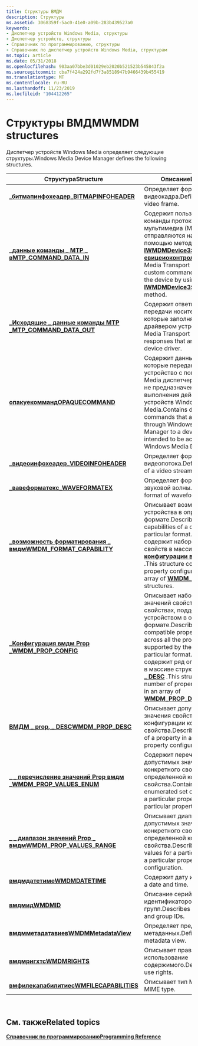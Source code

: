 ```yaml
---
title: Структуры ВМДМ
description: Структуры
ms.assetid: 3068359f-5ac0-41e0-a09b-283b439527a0
keywords:
- Диспетчер устройств Windows Media, структуры
- Диспетчер устройств, структуры
- Справочник по программированию, структуры
- Справочник по диспетчер устройств Windows Media, структурам
ms.topic: article
ms.date: 05/31/2018
ms.openlocfilehash: 903aa07bbe3d01029eb2020b521523b545843f2a
ms.sourcegitcommit: cba7f424a292fd7f3a8518947b9466439b455419
ms.translationtype: MT
ms.contentlocale: ru-RU
ms.lasthandoff: 11/23/2019
ms.locfileid: "104412265"
---
```

# <a name="wmdm-structures"></a><span data-ttu-id="bca5d-107">Структуры ВМДМ</span><span class="sxs-lookup"><span data-stu-id="bca5d-107">WMDM structures</span></span>

<span data-ttu-id="bca5d-108">Диспетчер устройств Windows Media определяет следующие структуры.</span><span class="sxs-lookup"><span data-stu-id="bca5d-108">Windows Media Device Manager defines the following structures.</span></span>



| <span data-ttu-id="bca5d-109">Структура</span><span class="sxs-lookup"><span data-stu-id="bca5d-109">Structure</span></span>                                                   | <span data-ttu-id="bca5d-110">Описание</span><span class="sxs-lookup"><span data-stu-id="bca5d-110">Description</span></span>                                                                                                                                                                                                                                              |
|-------------------------------------------------------------|----------------------------------------------------------------------------------------------------------------------------------------------------------------------------------------------------------------------------------------------------------|
| [<span data-ttu-id="bca5d-111">**\_битмапинфохеадер**</span><span class="sxs-lookup"><span data-stu-id="bca5d-111">**\_BITMAPINFOHEADER**</span></span>](-bitmapinfoheader.md)             | <span data-ttu-id="bca5d-112">Определяет формат видеокадра.</span><span class="sxs-lookup"><span data-stu-id="bca5d-112">Defines the format of video frame.</span></span>                                                                                                                                                                                                                       |
| [<span data-ttu-id="bca5d-113">**\_данные команды \_ MTP \_ в**</span><span class="sxs-lookup"><span data-stu-id="bca5d-113">**MTP\_COMMAND\_DATA\_IN**</span></span>](/windows/desktop/api/MtpExt/ns-mtpext-mtp_command_data_in)       | <span data-ttu-id="bca5d-114">Содержит пользовательские команды протокола передачи мультимедиа (MTP), которые отправляются на устройство с помощью метода [**IWMDMDevice3::D евицеиоконтрол**](/windows/desktop/api/mswmdm/nf-mswmdm-iwmdmdevice3-deviceiocontrol) .</span><span class="sxs-lookup"><span data-stu-id="bca5d-114">Contains Media Transport Protocol (MTP) custom commands that are sent to the device by using the [**IWMDMDevice3::DeviceIoControl**](/windows/desktop/api/mswmdm/nf-mswmdm-iwmdmdevice3-deviceiocontrol) method.</span></span>                                                                           |
| [<span data-ttu-id="bca5d-115">**\_Исходящие \_ данные команды MTP \_**</span><span class="sxs-lookup"><span data-stu-id="bca5d-115">**MTP\_COMMAND\_DATA\_OUT**</span></span>](/windows/desktop/api/MtpExt/ns-mtpext-mtp_command_data_out)     | <span data-ttu-id="bca5d-116">Содержит ответы протокола передачи носителей (MTP), которые заполняются драйвером устройства.</span><span class="sxs-lookup"><span data-stu-id="bca5d-116">Contains Media Transport Protocol (MTP) responses that are filled by the device driver.</span></span>                                                                                                                                                                  |
| [<span data-ttu-id="bca5d-117">**опакуекомманд**</span><span class="sxs-lookup"><span data-stu-id="bca5d-117">**OPAQUECOMMAND**</span></span>](opaquecommand.md)                      | <span data-ttu-id="bca5d-118">Содержит данные для команд, которые передаются на устройство с помощью Windows Media диспетчер устройств, но не предназначены для выполнения действий диспетчер устройств Windows Media.</span><span class="sxs-lookup"><span data-stu-id="bca5d-118">Contains data for commands that are passed through Windows Media Device Manager to a device but are not intended to be acted upon by Windows Media Device Manager.</span></span>                                                                                       |
| [<span data-ttu-id="bca5d-119">**\_видеоинфохеадер**</span><span class="sxs-lookup"><span data-stu-id="bca5d-119">**\_VIDEOINFOHEADER**</span></span>](-videoinfoheader.md)               | <span data-ttu-id="bca5d-120">Определяет формат видеопотока.</span><span class="sxs-lookup"><span data-stu-id="bca5d-120">Defines the format of a video stream.</span></span>                                                                                                                                                                                                                    |
| [<span data-ttu-id="bca5d-121">**\_вавеформатекс**</span><span class="sxs-lookup"><span data-stu-id="bca5d-121">**\_WAVEFORMATEX**</span></span>](-waveformatex.md)                     | <span data-ttu-id="bca5d-122">Определяет формат данных звуковой волны.</span><span class="sxs-lookup"><span data-stu-id="bca5d-122">Defines the format of waveform-audio data.</span></span>                                                                                                                                                                                                               |
| [<span data-ttu-id="bca5d-123">**\_возможность форматирования \_ вмдм**</span><span class="sxs-lookup"><span data-stu-id="bca5d-123">**WMDM\_FORMAT\_CAPABILITY**</span></span>](wmdm-format-capability.md)  | <span data-ttu-id="bca5d-124">Описывает возможности устройства в определенном формате.</span><span class="sxs-lookup"><span data-stu-id="bca5d-124">Describes the capabilities of a device for a particular format.</span></span> <span data-ttu-id="bca5d-125">Эта структура содержит набор конфигураций свойств в массиве структур [**конфигурации вмдм \_ prop \_**](wmdm-prop-config.md) .</span><span class="sxs-lookup"><span data-stu-id="bca5d-125">This structure contains a set of property configurations in an array of [**WMDM\_PROP\_CONFIG**](wmdm-prop-config.md) structures.</span></span>                                                       |
| [<span data-ttu-id="bca5d-126">**\_Конфигурация вмдм Prop \_**</span><span class="sxs-lookup"><span data-stu-id="bca5d-126">**WMDM\_PROP\_CONFIG**</span></span>](wmdm-prop-config.md)              | <span data-ttu-id="bca5d-127">Описывает набор совместимых значений свойств во всех свойствах, поддерживаемых устройством в определенном формате.</span><span class="sxs-lookup"><span data-stu-id="bca5d-127">Describes a set of compatible property values across all the properties supported by the device for a particular format.</span></span> <span data-ttu-id="bca5d-128">Эта структура содержит ряд описаний свойств в массиве структур [**вмдм \_ prop \_ DESC**](wmdm-prop-desc.md) .</span><span class="sxs-lookup"><span data-stu-id="bca5d-128">This structure contains a number of property descriptions in an array of [**WMDM\_PROP\_DESC**](wmdm-prop-desc.md) structures.</span></span> |
| [<span data-ttu-id="bca5d-129">**ВМДМ \_ prop, \_ DESC**</span><span class="sxs-lookup"><span data-stu-id="bca5d-129">**WMDM\_PROP\_DESC**</span></span>](wmdm-prop-desc.md)                  | <span data-ttu-id="bca5d-130">Описывает допустимые значения свойства в конфигурации конкретного свойства.</span><span class="sxs-lookup"><span data-stu-id="bca5d-130">Describes valid values of a property in a particular property configuration.</span></span>                                                                                                                                                                             |
| [<span data-ttu-id="bca5d-131">**\_ \_ перечисление значений Prop вмдм \_**</span><span class="sxs-lookup"><span data-stu-id="bca5d-131">**WMDM\_PROP\_VALUES\_ENUM**</span></span>](wmdm-prop-values-enum.md)   | <span data-ttu-id="bca5d-132">Содержит перечислимый набор допустимых значений для конкретного свойства в определенной конфигурации свойства.</span><span class="sxs-lookup"><span data-stu-id="bca5d-132">Contains an enumerated set of valid values for a particular property in a particular property configuration.</span></span>                                                                                                                                             |
| [<span data-ttu-id="bca5d-133">**\_ \_ диапазон значений Prop \_ вмдм**</span><span class="sxs-lookup"><span data-stu-id="bca5d-133">**WMDM\_PROP\_VALUES\_RANGE**</span></span>](wmdm-prop-values-range.md) | <span data-ttu-id="bca5d-134">Описывает диапазон допустимых значений для конкретного свойства в определенной конфигурации свойства.</span><span class="sxs-lookup"><span data-stu-id="bca5d-134">Describes range of valid values for a particular property in a particular property configuration.</span></span>                                                                                                                                                        |
| [<span data-ttu-id="bca5d-135">**вмдмдатетиме**</span><span class="sxs-lookup"><span data-stu-id="bca5d-135">**WMDMDATETIME**</span></span>](wmdmdatetime.md)                        | <span data-ttu-id="bca5d-136">Содержит дату и время.</span><span class="sxs-lookup"><span data-stu-id="bca5d-136">Contains a date and time.</span></span>                                                                                                                                                                                                                                |
| [<span data-ttu-id="bca5d-137">**вмдмид**</span><span class="sxs-lookup"><span data-stu-id="bca5d-137">**WMDMID**</span></span>](wmdmid.md)                                    | <span data-ttu-id="bca5d-138">Описание серийных номеров и идентификаторов групп.</span><span class="sxs-lookup"><span data-stu-id="bca5d-138">Describes serial numbers and group IDs.</span></span>                                                                                                                                                                                                                  |
| [<span data-ttu-id="bca5d-139">**вмдмметадатавиев**</span><span class="sxs-lookup"><span data-stu-id="bca5d-139">**WMDMMetadataView**</span></span>](wmdmmetadataview.md)                | <span data-ttu-id="bca5d-140">Определяет представление метаданных.</span><span class="sxs-lookup"><span data-stu-id="bca5d-140">Defines the metadata view.</span></span>                                                                                                                                                                                                                               |
| [<span data-ttu-id="bca5d-141">**вмдмригхтс**</span><span class="sxs-lookup"><span data-stu-id="bca5d-141">**WMDMRIGHTS**</span></span>](wmdmrights.md)                            | <span data-ttu-id="bca5d-142">Описывает права на использование содержимого.</span><span class="sxs-lookup"><span data-stu-id="bca5d-142">Describes content-use rights.</span></span>                                                                                                                                                                                                                            |
| [<span data-ttu-id="bca5d-143">**вмфилекапабилитиес**</span><span class="sxs-lookup"><span data-stu-id="bca5d-143">**WMFILECAPABILITIES**</span></span>](wmfilecapabilities.md)            | <span data-ttu-id="bca5d-144">Описывает тип MIME.</span><span class="sxs-lookup"><span data-stu-id="bca5d-144">Describes a MIME type.</span></span>                                                                                                                                                                                                                                   |



 

## <a name="related-topics"></a><span data-ttu-id="bca5d-145">См. также</span><span class="sxs-lookup"><span data-stu-id="bca5d-145">Related topics</span></span>

<dl> <dt>

[<span data-ttu-id="bca5d-146">**Справочник по программированию**</span><span class="sxs-lookup"><span data-stu-id="bca5d-146">**Programming Reference**</span></span>](programming-reference.md)
</dt> </dl>

 

 




